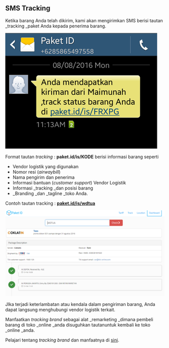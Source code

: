 ## SMS Tracking

Ketika barang Anda telah dikirim, kami akan mengirimkan SMS berisi tautan _tracking _paket Anda kepada penerima barang.

![](/assets/Screenshot_2016-12-07-16-29-25-1.png)

Format tautan _tracking_ : **paket.id/is/KODE** berisi informasi barang seperti

* Vendor logistik yang digunakan
* Nomor resi \(_airwaybill_\)
* Nama pengirim dan penerima
* Informasi bantuan \(_customer support_\) Vendor Logistik
* Informasi _tracking _dan posisi barang
* _Branding _dan _tagline _toko Anda.

Contoh tautan tracking : [**paket.id/is/wdtua**](http://paket.id/is/wdtua)

![](/assets/tracking.png)

JIka terjadi keterlambatan atau kendala dalam pengiriman barang, Anda dapat langsung menghubungi vendor logistik terkait.

Manfaatkan _tracking brand_ sebagai alat _remarketing _dimana pembeli barang di toko _online _anda disuguhkan tautanuntuk kembali ke toko _online _anda.

Pelajari tentang _tracking brand_ dan manfaatnya di [sini](tracking-brand.md).

